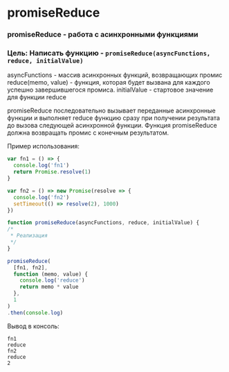 # promiseReduce
### promiseReduce - работа с асинхронными функциями

### Цель: Написать функцию - `promiseReduce(asyncFunctions, reduce, initialValue)`

asyncFunctions - массив асинхронных функций, возвращающих промис reduce(memo, value) - функция, которая будет вызвана для каждого успешно завершившегося промиса. initialValue - стартовое значение для функции reduce

promiseReduce последовательно вызывает переданные асинхронные функции и выполняет reduce функцию сразу при получении результата до вызова следующей асинхронной функции. Функция promiseReduce должна возвращать промис с конечным результатом.

Пример использования:
```javascript
var fn1 = () => {
  console.log('fn1')
  return Promise.resolve(1)
}

var fn2 = () => new Promise(resolve => {
  console.log('fn2')
  setTimeout(() => resolve(2), 1000)
})

function promiseReduce(asyncFunctions, reduce, initialValue) { 
/*  
 * Реализация
 */
}

promiseReduce(
  [fn1, fn2], 
  function (memo, value) {
    console.log('reduce')
    return memo * value
  }, 
  1
)
.then(console.log)
```

Вывод в консоль:
```
fn1
reduce
fn2
reduce
2
```
